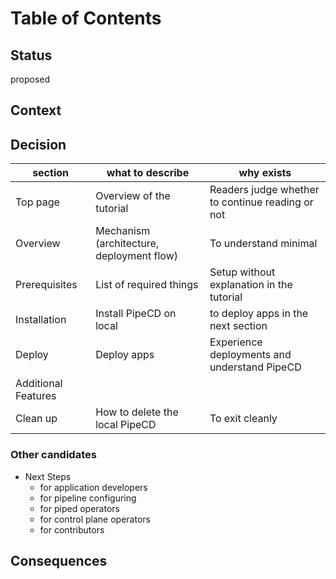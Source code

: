 # Table of Contents

## Status
proposed

## Context
<!-- What is the issue that we're seeing that is motivating this decision or change? -->

## Decision

| section | what to describe | why exists |
| --- | --- | --- |
| Top page | Overview of the tutorial | Readers judge whether to continue reading or not  |
| Overview | Mechanism (architecture, deployment flow) | To understand minimal  |
| Prerequisites | List of required things | Setup without explanation in the tutorial |
| Installation | Install PipeCD on local | to deploy apps in the next section | 
| Deploy | Deploy apps | Experience deployments and  understand PipeCD |
| Additional Features |  |  |
| Clean up | How to delete the local PipeCD | To exit cleanly |

### Other candidates

- Next Steps
  - for application developers
  - for pipeline configuring
  - for piped operators
  - for control plane operators
  - for contributors

## Consequences

<!-- What becomes easier or more difficult to do because of this change? -->


